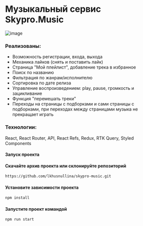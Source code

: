 # Музыкальный сервис Skypro.Music

![image](https://github.com/lkhusnullina/skypro-music/assets/101172468/d1e5a044-6778-452f-9a60-1f94b5adea08)

### Реализованы:

- Возможность регистрации, входа, выхода
- Механика лайков (снять и поставить лайк) 
- Страница "Мой плейлист", добавление трека в избранное
- Поиск по названию
- Фильтрация по жанрам/исполнителю
- Сортировка по дате релиза
- Управление воспроизведением: play, pause, громкость и зацикливание
- Функция "перемешать треки"
- Переходы на страницы с подборками и сами страницы с подборками, при переходах между страницами музыка не прекращает играть

### Технологии:
React, React Router, API, React Refs, Redux, RTK Query, Styled Components

#### Запуск проекта

#### Скачайте архив проекта или склонируйте репозиторий

```sh
https://github.com/lkhusnullina/skypro-music.git
```

#### Установите зависимости проекта

```sh
npm install
```
#### Запустите проект командой

```sh
npm run start
```
